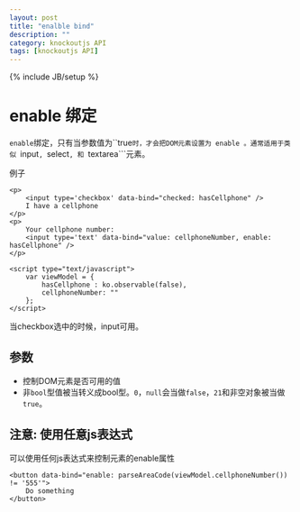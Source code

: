 ```yaml
---
layout: post
title: "enalble bind"
description: ""
category: knockoutjs API
tags: [knockoutjs API]
---
```

{% include JB/setup %}

# enable 绑定
 
```enable```绑定，只有当参数值为``true```时，才会把DOM元素设置为 enable 。通常适用于类似 ```input```, ```select```, 和 ```textarea```元素。

例子

	<p>
	    <input type='checkbox' data-bind="checked: hasCellphone" />
	    I have a cellphone
	</p>
	<p>
	    Your cellphone number:
	    <input type='text' data-bind="value: cellphoneNumber, enable: hasCellphone" />
	</p>
	 
	<script type="text/javascript">
	    var viewModel = {
	        hasCellphone : ko.observable(false),
	        cellphoneNumber: ""
	    };
	</script>

当checkbox选中的时候，input可用。

## 参数

 + 控制DOM元素是否可用的值
 + 非```bool```型值被当转义成bool型。```0```，```null```会当做```false```，```21```和非空对象被当做 ```true```。

 ## 注意: 使用任意js表达式

 可以使用任何js表达式来控制元素的enable属性

	<button data-bind="enable: parseAreaCode(viewModel.cellphoneNumber()) != '555'">
	    Do something
	</button>











